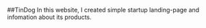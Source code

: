 ##TinDog
 In this website, I created simple startup landing-page and infomation about its products.
